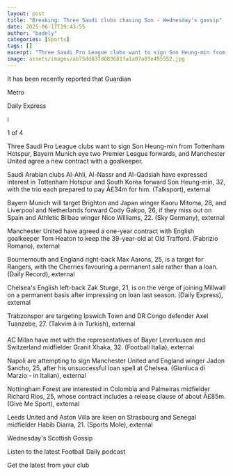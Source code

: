 ```yaml
---
layout: post
title: "Breaking: Three Saudi clubs chasing Son - Wednesday's gossip"
date: 2025-06-17T19:43:55
author: "badely"
categories: [Sports]
tags: []
excerpt: "Three Saudi Pro League clubs want to sign Son Heung-min from Spurs, Bayern Munich eye two Premier League forwards, and Manchester United agree a new c"
image: assets/images/ab75dd837d083681fa1a07a03e495552.jpg
---
```


It has been recently reported that Guardian

Metro

Daily Express

i

1 of 4

Three Saudi Pro League clubs want to sign Son Heung-min from Tottenham Hotspur, Bayern Munich eye two Premier League forwards, and Manchester United agree a new contract with a goalkeeper.

Saudi Arabian clubs Al-Ahli, Al-Nassr and Al-Qadsiah have expressed interest in Tottenham Hotspur and South Korea forward Son Heung-min, 32, with the trio each prepared to pay Â£34m for him. (Talksport), external

Bayern Munich will target Brighton and Japan winger Kaoru Mitoma, 28, and Liverpool and Netherlands forward Cody Gakpo, 26, if they miss out on Spain and Athletic Bilbao winger Nico Williams, 22. (Sky Germany), external

Manchester United have agreed a one-year contract with English goalkeeper Tom Heaton to keep the 39-year-old at Old Trafford. (Fabrizio Romano), external

Bournemouth and England right-back Max Aarons, 25, is a target for Rangers, with the Cherries favouring a permanent sale rather than a loan. (Daily Record), external

Chelsea's English left-back Zak Sturge, 21, is on the verge of joining Millwall on a permanent basis after impressing on loan last season. (Daily Express), external

Trabzonspor are targeting Ipswich Town and DR Congo defender Axel Tuanzebe, 27. (Takvim â in Turkish), external

AC Milan have met with the representatives of Bayer Leverkusen and Switzerland midfielder Granit Xhaka, 32. (Football Italia), external

Napoli are attempting to sign Manchester United and England winger Jadon Sancho, 25, after his unsuccessful loan spell at Chelsea. (Gianluca di Marzio - in Italian), external

Nottingham Forest are interested in Colombia and Palmeiras midfielder Richard Rios, 25, whose contract includes a release clause of about Â£85m. (Give Me Sport), external

Leeds United and Aston Villa are keen on Strasbourg and Senegal midfielder Habib Diarra, 21. (Sports Mole), external

Wednesday's Scottish Gossip

Listen to the latest Football Daily podcast

Get the latest from your club

